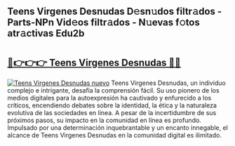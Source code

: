 ## Teens Virgenes Desnudas D𝚎sn𝚞dos filtr𝚊dos - Parts-NPn Vid𝚎os filtr𝚊dos - N𝚞evas f𝚘tos atr𝚊ctivas Edu2b

# <h2><a href="http://mb64dka.tromn.icu/?c=Teens+Virgenes+Desnudas">🔗👉👉👉 Teens Virgenes Desnudas 🔗🔗</a></h2>

[![Teens Virgenes Desnudas nuevo](https://i.imgur.com/pEAQMta.gif)](http://mb64dka.tromn.icu/?c=Teens+Virgenes+Desnudas)
Teens Virgenes Desnudas, un individuo complejo e intrigante, desafía la comprensión fácil. Su uso pionero de los medios digitales para la autoexpresión ha cautivado y enfurecido a los críticos, encendiendo debates sobre la identidad, la ética y la naturaleza evolutiva de las sociedades en línea. A pesar de la incertidumbre de sus próximos pasos, su impacto en la comunidad en línea es profundo. Impulsado por una determinación inquebrantable y un encanto innegable, el alcance de Teens Virgenes Desnudas en la comunidad digital es ilimitado.

